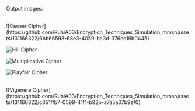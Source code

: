Output images:

<br>
![Caesar Cipher](https://github.com/RuhiA03/Encryption_Techniques_Simulation_mmsr/assets/131166322/6bb66598-68e3-4059-ba3d-376ce19b0445)
<br>

![Hill Cipher](https://github.com/RuhiA03/Encryption_Techniques_Simulation_mmsr/assets/131166322/042f6c62-19c7-49c8-8e19-d80251642723)
<br>

![Multiplicative Cipher](https://github.com/RuhiA03/Encryption_Techniques_Simulation_mmsr/assets/131166322/6e0e0376-b977-4c68-8ee4-6cd61e82300d)
<br>

![Playfair Cipher](https://github.com/RuhiA03/Encryption_Techniques_Simulation_mmsr/assets/131166322/039d8d0c-9ac9-459a-b89e-ce511b1bac33)

<br>
![Vigenere Cipher](https://github.com/RuhiA03/Encryption_Techniques_Simulation_mmsr/assets/131166322/c051ffb7-0599-41f1-b92b-a7a5a07b9ef0)

